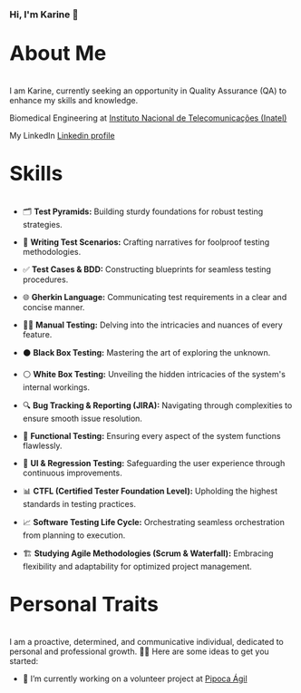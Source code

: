 ### Hi, I'm Karine 👋

<p style="font-size:36px"><strong>About Me</strong></p>
<p>I am Karine, currently seeking an opportunity in Quality Assurance (QA) to enhance my skills and knowledge.</p>
<p>Biomedical Engineering at <a href="https://inatel.br/">Instituto Nacional de Telecomunicações (Inatel)</a></p>
<p>My LinkedIn <a href="https://www.linkedin.com/in/karinebueno-quality-assurance-tester">Linkedin profile</a></p>

<p style="font-size:36px"><strong>Skills</strong></p>

- 🗂️ **Test Pyramids:** Building sturdy foundations for robust testing strategies.
- 📝 **Writing Test Scenarios:** Crafting narratives for foolproof testing methodologies.
- ✅ **Test Cases & BDD:** Constructing blueprints for seamless testing procedures.
- 🌐 **Gherkin Language:** Communicating test requirements in a clear and concise manner.

- 🕵️‍♂️ **Manual Testing:** Delving into the intricacies and nuances of every feature.
- ⚫ **Black Box Testing:** Mastering the art of exploring the unknown.
- ⚪ **White Box Testing:** Unveiling the hidden intricacies of the system's internal workings.

- 🔍 **Bug Tracking & Reporting (JIRA):** Navigating through complexities to ensure smooth issue resolution.
- 🌟 **Functional Testing:** Ensuring every aspect of the system functions flawlessly.
- 🔄 **UI & Regression Testing:** Safeguarding the user experience through continuous improvements.
- 📊 **CTFL (Certified Tester Foundation Level):** Upholding the highest standards in testing practices.

- 📈 **Software Testing Life Cycle:** Orchestrating seamless orchestration from planning to execution.
- 🏗️ **Studying Agile Methodologies (Scrum & Waterfall):** Embracing flexibility and adaptability for optimized project management.

<p style="font-size:36px"><strong>Personal Traits</strong></p>
I am a proactive, determined, and communicative individual, dedicated to personal and professional growth. 🌱💪
Here are some ideas to get you started:

- 🔭 I’m currently working on a volunteer project at [Pipoca Ágil](https://www.linkedin.com/company/pipoca-%C3%A1gil/mycompany/verification/)


